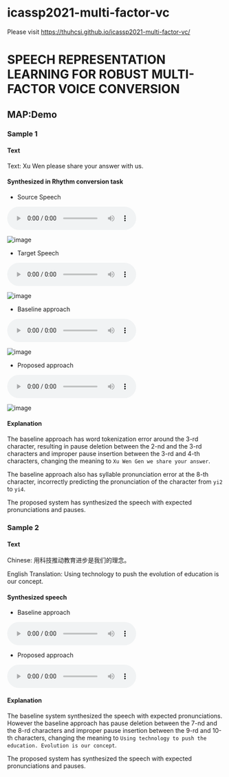 # icassp2021-multi-factor-vc
Please visit https://thuhcsi.github.io/icassp2021-multi-factor-vc/
# SPEECH REPRESENTATION LEARNING FOR ROBUST MULTI-FACTOR VOICE CONVERSION


## MAP:Demo

### Sample 1

#### Text
Text: Xu Wen please share your answer with us.

#### Synthesized in Rhythm conversion task

* Source Speech
<audio controls>
  <source src="audios/Demo_1/Source/p225_003_001.wav" />
Your browser does not support the audio element.
</audio>
<div>

![image](https://github.com/thuhcsi/icassp2021-multi-factor-vc/blob/main/images/Demo_1/Baseline/P%2BR%2BT/test_withOUT_C.jpg)


* Target Speech
<audio controls>
  <source src="audios/Demo_1/Source/p225_003_001.wav" />
Your browser does not support the audio element.
</audio>
<div>

![image](https://github.com/thuhcsi/icassp2021-multi-factor-vc/blob/main/images/Demo_1/Baseline/P%2BR%2BT/test_withOUT_C.jpg)


* Baseline approach
<audio controls>
  <source src="audios/Demo_1/Source/p225_003_001.wav" />
Your browser does not support the audio element.
</audio>
<div>

![image](https://github.com/thuhcsi/icassp2021-multi-factor-vc/blob/main/images/Demo_1/Baseline/P%2BR%2BT/test_withOUT_C.jpg)


* Proposed approach
<audio controls>
  <source src="audios/Demo_1/Source/p225_003_001.wav" />
Your browser does not support the audio element.
</audio>
<div>

![image](https://github.com/thuhcsi/icassp2021-multi-factor-vc/blob/main/images/Demo_1/Baseline/P%2BR%2BT/test_withOUT_C.jpg)


#### Explanation

The baseline approach has word tokenization error around the 3-rd character,
resulting in pause deletion between the 2-nd and the 3-rd characters and improper pause insertion between the 3-rd and 4-th characters,
changing the meaning to `Xu Wen Gen we share your answer`.

The baseline approach also has syllable pronunciation error at the 8-th character,
incorrectly predicting the pronunciation of the character from `yi2` to `yi4`.

The proposed system has synthesized the speech with expected pronunciations and pauses.

### Sample 2

#### Text

Chinese: 用科技推动教育进步是我们的理念。

English Translation: Using technology to push the evolution of education is our concept.

#### Synthesized speech

* Baseline approach
<audio controls>
  <source src="https://github.com/thuhcsi/interspeech2019-tts-samples/raw/master/sample2-baseline.wav" type="audio/wav">
Your browser does not support the audio element.
</audio>

* Proposed approach
<audio controls>
  <source src="https://github.com/thuhcsi/interspeech2019-tts-samples/raw/master/sample2-proposed.wav" type="audio/wav">
Your browser does not support the audio element.
</audio>

#### Explanation

The baseline system synthesized the speech with expected pronunciations.
However the baseline approach has pause deletion between the 7-nd and the 8-rd characters and improper pause insertion between the 9-rd and 10-th characters,
changing the meaning to `Using technology to push the education. Evolution is our concept`.

The proposed system has synthesized the speech with expected pronunciations and pauses.
